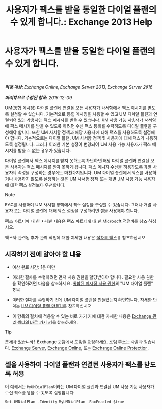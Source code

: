 ﻿---
title: '사용자가 팩스를 받을 동일한 다이얼 플랜의 수 있게 합니다.: Exchange 2013 Help'
TOCTitle: 사용자가 팩스를 받을 동일한 다이얼 플랜의 수 있게 합니다.
ms:assetid: cb245028-0b86-4171-879e-934dd35fa626
ms:mtpsurl: https://technet.microsoft.com/ko-kr/library/Bb124557(v=EXCHG.150)
ms:contentKeyID: 52058032
ms.date: 05/22/2018
mtps_version: v=EXCHG.150
ms.translationtype: MT
---

# 사용자가 팩스를 받을 동일한 다이얼 플랜의 수 있게 합니다.

 

_**적용 대상:** Exchange Online, Exchange Server 2013, Exchange Server 2016_

_**마지막으로 수정된 항목:** 2016-12-09_

UM(통합 메시징) 다이얼 플랜에 연결된 모든 사용자가 사서함에서 팩스 메시지를 받도록 설정할 수 있습니다. 기본적으로 통합 메시징을 사용할 수 있고 UM 다이얼 플랜과 연결되어 있는 사용자는 팩스 메시지를 받을 수 있습니다. UM 사용 가능 사용자가 사서함에 팩스 메시지를 받을 수 있도록 하려면 수신 팩스 통화를 수락하도록 다이얼 플랜을 구성해야 합니다. 또한 UM 사서함 정책과 해당 사용자에 대해 팩스를 사용하도록 설정해야 합니다. 기본적으로는 다이얼 플랜, UM 사서함 정책 및 사용자에 대해 팩스가 사용하도록 설정됩니다. 그러나 이러한 기본 설정이 변경되어 UM 사용 가능 사용자가 팩스 메시지를 받을 수 없는 경우가 있습니다.

다이얼 플랜에서 팩스 메시지를 받지 못하도록 차단하면 해당 다이얼 플랜과 연결된 모든 사용자는 팩스 메시지를 받지 못하게 됩니다. 팩스 메시지 수신을 허용하도록 개별 사용자의 속성을 구성하는 경우에도 마찬가지입니다. UM 다이얼 플랜에서 팩스를 사용하거나 사용하지 않도록 설정하는 것은 UM 사서함 정책 또는 개별 UM 사용 가능 사용자에 대한 팩스 설정보다 우선합니다.


> [!NOTE]
> EAC를 사용하여 UM 사서함 정책에서 팩스 설정을 구성할 수 있습니다. 그러나 개별 사용자 또는 다이얼 플랜에 대해 팩스 설정을 구성하려면 셸을 사용해야 합니다.



팩스 파트너에 대 한 자세한 내용은 [팩스 파트너에 대 한 Microsoft 적절치](https://go.microsoft.com/fwlink/?linkid=190238)를 참조 하십시오.

팩스와 관련된 추가 관리 작업에 대한 자세한 내용은 [절차를 팩스](faxing-procedures-exchange-2013-help.md)를 참조하십시오.

## 시작하기 전에 알아야 할 내용

  - 예상 완료 시간: 1분 미만

  - 이러한 절차를 수행하려면 먼저 사용 권한을 할당받아야 합니다. 필요한 사용 권한을 확인하려면 다음을 참조하세요. [통합된 메시징 사용 권한](unified-messaging-permissions-exchange-2013-help.md)의 "UM 다이얼 플랜" 항목

  - 이러한 절차를 수행하기 전에 UM 다이얼 플랜을 만들었는지 확인합니다. 자세한 단계는 [UM 다이얼 플랜 만들기](create-a-um-dial-plan-exchange-2013-help.md)를 참조하십시오.

  - 이 항목의 절차에 적용할 수 있는 바로 가기 키에 대한 자세한 내용은 [Exchange 관리 센터의 바로 가기 키](keyboard-shortcuts-in-the-exchange-admin-center-exchange-online-protection-help.md)을 참조하세요.


> [!TIP]
> 문제가 있습니까? Exchange 포럼에서 도움을 요청하세요. 포럼 주소는 다음과 같습니다. <A href="https://go.microsoft.com/fwlink/p/?linkid=60612">Exchange Server</A>, <A href="https://go.microsoft.com/fwlink/p/?linkid=267542">Exchange Online</A>, 또는 <A href="https://go.microsoft.com/fwlink/p/?linkid=285351">Exchange Online Protection</A>.



## 셸을 사용하여 다이얼 플랜과 연결된 사용자가 팩스를 받도록 허용

이 예에서는 `MyUMDialPlan`이라는 UM 다이얼 플랜과 연결된 UM 사용 가능 사용자가 수신 팩스를 받을 수 있도록 설정합니다.

    Set-UMDialPlan -Identity MyUMDialPlan -FaxEnabled $true

